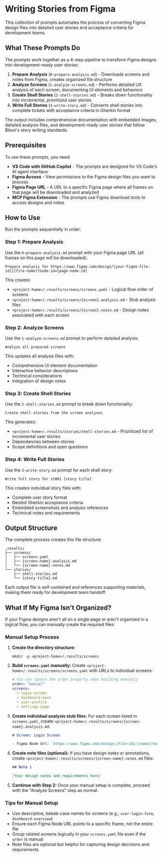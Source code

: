 # Writing Stories from Figma

This collection of prompts automates the process of converting Figma design files into detailed user stories and acceptance criteria for development teams.

## What These Prompts Do

The prompts work together as a 4-step pipeline to transform Figma designs into development-ready user stories:

1. **Prepare Analysis** (`0-prepare-analysis.md`) - Downloads screens and notes from Figma, creates organized file structure
2. **Analyze Screens** (`1-analyze-screens.md`) - Performs detailed UX analysis of each screen, documenting UI elements and behaviors
3. **Create Shell Stories** (`2-shell-stories.md`) - Breaks down functionality into incremental, prioritized user stories
4. **Write Full Stories** (`3-write-story.md`) - Converts shell stories into complete tickets with acceptance criteria in Gherkin format

The output includes comprehensive documentation with embedded images, detailed analysis files, and development-ready user stories that follow Bitovi's story writing standards.

## Prerequisites

To use these prompts, you need:

- **VS Code with GitHub Copilot** - The prompts are designed for VS Code's AI agent interface
- **Figma Access** - View permissions to the Figma design files you want to process
- **Figma Page URL** - A URL to a specific Figma page where all frames on that page will be downloaded and analyzed
- **MCP Figma Extension** - The prompts use Figma download tools to access designs and notes

## How to Use

Run the prompts sequentially in order:

### Step 1: Prepare Analysis
Use the `0-prepare-analysis.md` prompt with your Figma page URL (all frames on this page will be downloaded):
```
Prepare analysis for https://www.figma.com/design/[your-figma-file-id]/[file-name]?node-id=[page-node-id]
```

This creates:
- `<project-home>/.results/screens/screens.yaml` - Logical flow order of screens  
- `<project-home>/.results/screens/{screen}.analysis.md` - Stub analysis files
- `<project-home>/.results/screens/{screen}.notes.md` - Design notes associated with each screen

### Step 2: Analyze Screens
Use the `1-analyze-screens.md` prompt to perform detailed analysis:
```
Analyze all prepared screens
```

This updates all analysis files with:
- Comprehensive UI element documentation
- Interactive behavior descriptions  
- Technical considerations
- Integration of design notes

### Step 3: Create Shell Stories
Use the `2-shell-stories.md` prompt to break down functionality:
```
Create shell stories from the screen analyses
```

This generates:
- `<project-home>/.results/stories/shell-stories.md` - Prioritized list of incremental user stories
- Dependencies between stories
- Scope definitions and open questions

### Step 4: Write Full Stories
Use the `3-write-story.md` prompt for each shell story:
```
Write full story for st001 [story title]
```

This creates individual story files with:
- Complete user story format
- Nested Gherkin acceptance criteria
- Embedded screenshots and analysis references
- Technical notes and requirements

## Output Structure

The complete process creates this file structure:
```
.results/
├── screens/
│   ├── screens.yaml
│   ├── {screen-name}.analysis.md
│   └── {screen-name}.notes.md
└── stories/
    ├── shell-stories.md
    └── {story-title}.md
```

Each output file is self-contained and references supporting materials, making them ready for development team handoff.

## What If My Figma Isn't Organized?

If your Figma designs aren't all on a single page or aren't organized in a logical flow, you can manually create the required files:

### Manual Setup Process

1. **Create the directory structure:**
   ```
   mkdir -p <project-home>/.results/screens
   ```

2. **Build `screens.yaml` manually:**
   Create `<project-home>/.results/screens/screens.yaml` with URLs to individual screens:
   ```yaml
   # You can ignore the order property when building manually
   order: "manual"
   screens:
     - login-screen
     - dashboard-main
     - user-profile
     - settings-page
   ```

3. **Create individual analysis stub files:**
   For each screen listed in `screens.yaml`, create `<project-home>/.results/screens/{screen-name}.analysis.md`:
   ```markdown
   # Screen: Login Screen
   
   - Figma Node Url: `https://www.figma.com/design/[file-id]/[name]?node-id=[specific-frame-id]`
   ```

4. **Create note files (optional):**
   If you have design notes or annotations, create `<project-home>/.results/screens/{screen-name}.notes.md` files:
   ```markdown
   ## Note 1
   
   [Your design notes and requirements here]
   ```

5. **Continue with Step 2:**
   Once your manual setup is complete, proceed with the "Analyze Screens" step as normal.

### Tips for Manual Setup
- Use descriptive, kebab-case names for screens (e.g., `user-login-form`, `dashboard-overview`)
- Ensure each Figma Node URL points to a specific frame, not the entire file
- Group related screens logically in your `screens.yaml` file even if the `order` is manual
- Note files are optional but helpful for capturing design decisions and requirements


